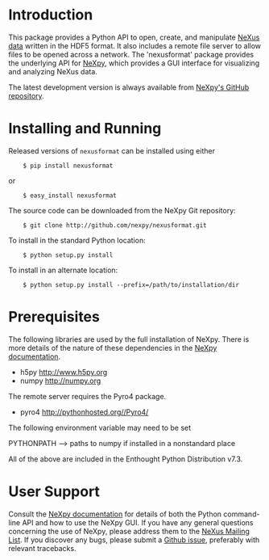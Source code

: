 Introduction
============
This package provides a Python API to open, create, and manipulate [NeXus 
data](http://www.nexusformat.org/) written in the HDF5 format. It also includes 
a remote file server to allow files to be opened across a network. The 
'nexusformat' package provides the underlying API for 
[NeXpy](http://nexpy.github.io/nexpy), which provides a GUI interface for
visualizing and analyzing NeXus data. 

The latest development version is always available from [NeXpy's GitHub
repository](https://github.com/nexpy/nexusformat).

Installing and Running
======================
Released versions of `nexusformat` can be installed using either

```
    $ pip install nexusformat
```

or

```
    $ easy_install nexusformat
```

The source code can be downloaded from the NeXpy Git repository:

```
    $ git clone http://github.com/nexpy/nexusformat.git
```

To install in the standard Python location:

```
    $ python setup.py install
```

To install in an alternate location:

```
    $ python setup.py install --prefix=/path/to/installation/dir
```

Prerequisites
=============
The following libraries are used by the full installation of NeXpy. There is 
more details of the nature of these dependencies in the 
[NeXpy documentation](http://nexpy.github.io/nexpy).

* h5py                 http://www.h5py.org
* numpy                http://numpy.org

The remote server requires the Pyro4 package.

* pyro4                http://pythonhosted.org//Pyro4/

The following environment variable may need to be set

PYTHONPATH --> paths to numpy if installed in a nonstandard place

All of the above are included in the Enthought Python Distribution v7.3.

User Support
============
Consult the [NeXpy documentation](http://nexpy.github.io/nexpy) for details 
of both the Python command-line API and how to use the NeXpy GUI. If you have 
any general questions concerning the use of NeXpy, please address 
them to the 
[NeXus Mailing List](http://download.nexusformat.org/doc/html/mailinglist.html). 
If you discover any bugs, please submit a 
[Github issue](https://github.com/nexpy/nexusformat/issues), preferably with 
relevant tracebacks.

